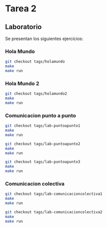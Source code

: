 # Tarea 2

## Laboratorio

Se presentan los siguientes ejercicios:

### Hola Mundo

```bash
git checkout tags/holamundo
make
make run
```

### Hola Mundo 2

```bash
git checkout tags/holamundo2
make
make run
```

### Comunicacion punto a punto

```bash
git checkout tags/lab-puntoapunto1
make
make run

git checkout tags/lab-puntoapunto2
make
make run

git checkout tags/lab-puntoapunto3
make
make run
```

### Comunicacion colectiva

```bash
git checkout tags/lab-comunicacioncolectiva1
make
make run

git checkout tags/lab-comunicacioncolectiva2
make
make run
```
